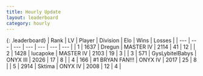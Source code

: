 ```yaml
---
title: Hourly Update
layout: leaderboard
category: hourly
---
```


{: .leaderboard}
| Rank | LV | Player | Division | Elo | Wins | Losses |
| --- | --- | --- | --- | --- | --- | --- |
| <span data-change="0">1</span> | 1637 | <span title="ID: 337810">Dregun</span> | MASTER IV | <span data-change="0">2114</span> | <span data-change="0">41</span> | <span data-change="0">12</span> |
| <span data-change="0">2</span> | 1428 | <span title="ID: 41925">lucapoke</span> | MASTER IV | <span data-change="15">2103</span> | <span data-change="2">19</span> | <span data-change="0">3</span> |
| <span data-change="5">3</span> | 571 | <span title="ID: 181453">GysLybitelBabys</span> | ONYX III | <span data-change="27">2026</span> | <span data-change="2">17</span> | <span data-change="0">8</span> |
| <span data-change="-1">4</span> | 166 | <span title="ID: 756342">#1 BRYAN FAN!!!</span> | ONYX IV | <span data-change="0">2017</span> | <span data-change="0">25</span> | <span data-change="0">8</span> |
| <span data-change="-1">5</span> | 2914 | <span title="ID: 353063">Sktima</span> | ONYX IV | <span data-change="8">2008</span> | <span data-change="3">12</span> | <span data-change="1">4</span> |